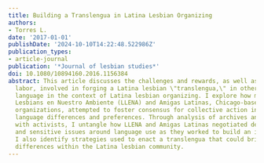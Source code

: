 ```yaml
---
title: Building a Translengua in Latina Lesbian Organizing
authors:
- Torres L.
date: '2017-01-01'
publishDate: '2024-10-10T14:22:48.522986Z'
publication_types:
- article-journal
publication: '*Journal of lesbian studies*'
doi: 10.1080/10894160.2016.1156384
abstract: This article discusses the challenges and rewards, as well as the affective
  labor, involved in forging a Latina lesbian \"translengua,\" in other words a common
  language in the context of Latina lesbian organizing. I explore how members of Latina
  Lesbians en Nuestro Ambiente (LLENA) and Amigas Latinas, Chicago-based Latina lesbian
  organizations, attempted to foster consensus for collective action in the face of
  language differences and preferences. Through analysis of archives and interviews
  with activists, I untangle how LLENA and Amigas Latinas negotiated deeply personal
  and sensitive issues around language use as they worked to build an inclusive movement.
  I also identify strategies used to enact a translengua that could bridge linguistic
  differences within the Latina lesbian community.
---
```

